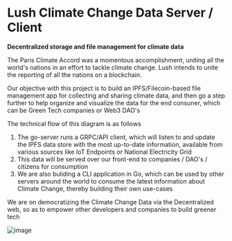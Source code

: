 # Lush Climate Change Data Server / Client

**Decentralized storage and file management for climate data**

The Paris Climate Accord was a momentous accomplishment, uniting all the world's nations in an effort to tackle climate change. Lush intends to unite the reporting of all the nations on a blockchain.

Our objective with this project is to build an IPFS/Filecoin-based file management app for collecting and sharing climate data, and then go a step further to help organize and visualize the data for the end consuner, which can be Green Tech companies or Web3 DAO's

The technical flow of this diagram is as follows

1. The go-server runs a GRPC/API client, which will listen to and update the IPFS data store with the most up-to-date information, available from various sources like IoT Endpoints or National Electricity Grid
2. This data will be served over our front-end to companies / DAO's / citizens for consumption
3. We are also buliding a CLI application in Go, which can be used by other servers around the world to consume the latest information about Climate Change, thereby building their own use-cases

We are on democratizing the Climate Change Data via the Decentralized web, so as to empower other developers and companies to build greener tech


![image](https://user-images.githubusercontent.com/109896515/180644171-8693b5e5-d4bd-4162-887c-1e0dc999c4ac.png)

